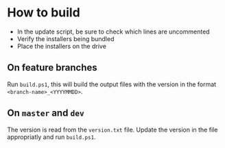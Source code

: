 # How to build

- In the update script, be sure to check which lines are uncommented
- Verify the installers being bundled
- Place the installers on the drive

## On feature branches

Run `build.ps1`, this will build the output files with the version in the format `<branch-name>_<YYYYMMDD>`.

## On `master` and `dev`

The version is read from the `version.txt` file. Update the version in the file appropriatly and 
run `build.ps1`.
